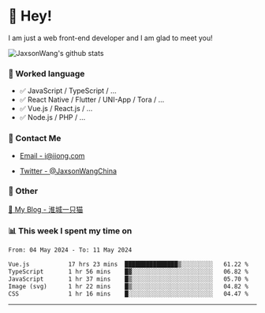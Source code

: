 # 👋 Hey!

I am just a web front-end developer and I am glad to meet you!

![JaxsonWang's github stats](https://github-readme-stats.vercel.app/api?username=JaxsonWang&&show_icons=true&&title_color=1abc9c&&icon_color=1abc9c)


### 📝 Worked language

- ✅ JavaScript / TypeScript / ...
- ✅ React Native / Flutter / UNI-App / Tora / ...
- ✅ Vue.js / React.js / ...
- ✅ Node.js / PHP / ...

### 📮 Contact Me

- [Email - i@iiong.com](mailto:i@iiong.com)

- [Twitter - @JaxsonWangChina](https://twitter.com/JaxsonWangChina)

### 🤪 Other

[📌 My Blog - 淮城一只猫](https://iiong.com)

### 📊 This week I spent my time on

<!--START_SECTION:waka-->

```txt
From: 04 May 2024 - To: 11 May 2024

Vue.js           17 hrs 23 mins  ███████████████▒░░░░░░░░░   61.22 %
TypeScript       1 hr 56 mins    █▓░░░░░░░░░░░░░░░░░░░░░░░   06.82 %
JavaScript       1 hr 37 mins    █▒░░░░░░░░░░░░░░░░░░░░░░░   05.70 %
Image (svg)      1 hr 22 mins    █▒░░░░░░░░░░░░░░░░░░░░░░░   04.82 %
CSS              1 hr 16 mins    █░░░░░░░░░░░░░░░░░░░░░░░░   04.47 %
```

<!--END_SECTION:waka-->

---
